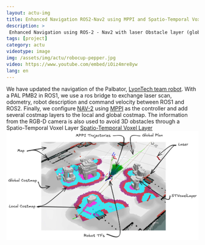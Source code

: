 ```yaml
---
layout: actu-img
title: Enhanced Navigation ROS2-Nav2 using MPPI and Spatio-Temporal Voxel Layed
description: > 
 Enhanced Navigation using ROS-2 - Nav2 with laser Obstacle layer (global and local costmap), Spatio-Temporal Voxel Layer (global and local costmap), MPPI Controller (PMB-2 Pal mobile based)
tags: [project]
category: actu
videotype: image
img: /assets/img/actu/robocup-pepper.jpg
video: https://www.youtube.com/embed/iOiz4mre8yw
lang: en
---
```

We have updated the navigation of the Palbator, [LyonTech team robot](https://robocup-lyontech.github.io/). 
With a PAL PMB2 in ROS1, we use a ros bridge to exchange laser scan, odometry, robot description and command velocity between ROS1 and ROS2.
Finally, we configure [NAV-2](https://docs.nav2.org/) using [MPPI](https://docs.nav2.org/configuration/packages/configuring-mppic.html) as the controller and add several costmap layers to the local and global costmap. 
The information from the RGB-D camera is also used to avoid 3D obstacles through a Spatio-Temporal Voxel Layer [Spatio-Temporal Voxel Layer](https://github.com/SteveMacenski/spatio_temporal_voxel_layer)
![Nav2 With MPPI and STVL](/assets/img/actu/post/nav2-MPPI-v1.jpg "Nav2 With MPPI and STVL")
